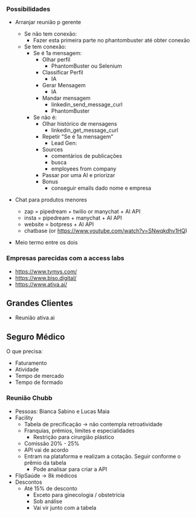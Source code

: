 
### Possibilidades

- Arranjar reunião p gerente
	- Se não tem conexão:
		- Fazer esta primeira parte no phantombuster até obter conexão
	- Se tem conexão:
		- Se é 1a mensagem:
			- Olhar perfil
				- PhantomBuster ou Selenium
			- Classificar Perfil
				- IA
			- Gerar Mensagem
				- IA
			- Mandar mensagem
				- linkedin_send_message_curl
				- PhantomBuster
		- Se não é:
			- Olhar histórico de mensagens
				- linkedin_get_message_curl
			- Repetir "Se é 1a mensagem"
				- Lead Gen:
			- Sources
				- comentários de publicações
				- busca
				- employees from company
			- Passar por uma AI e priorizar
			- Bonus
				- conseguir emails dado nome e empresa

- Chat para produtos menores
	- zap = pipedream + twilio or manychat + AI API
	- insta = pipedream + manychat + AI API
	- website = botpress + AI API
	- chatbase (or https://www.youtube.com/watch?v=SNwqkdhv1HQ)
 
- Meio termo entre os dois

### Empresas parecidas com a access labs

- https://www.tymys.com/
- https://www.biso.digital/
- https://www.ativa.ai/


## Grandes Clientes
- Reunião ativa.ai



## Seguro Médico

O que precisa:
- Faturamento
- Atividade
- Tempo de mercado
- Tempo de formado


### Reunião Chubb
- Pessoas: Bianca Sabino e Lucas Maia
- Facility
	- Tabela de precificação -> não contempla retroatividade
	- Franquias, prêmios, limites e especialidades
		- Restrição para cirurgião plástico
	- Comissão 20% - 25%
	- API vai de acordo
	- Entram na plataforma e realizam a cotação. Seguir conforme o prêmio da tabela
		- Pode analisar para criar a API
- FlipSaúde -> 8k médicos
- Descontos
	- Até 15% de desconto
		- Exceto para ginecologia / obstetrícia
		- Sob análise
		- Vai vir junto com a tabela
